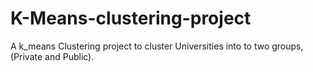 # K-Means-clustering-project
A k_means Clustering project to cluster Universities into to two groups, (Private and Public). 
